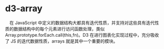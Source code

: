 # d3-array

&ensp;&ensp;在 JavaScript 中定义的数据结构大都具有迭代性质，并支持对这些具有迭代性质的数据结构中的每个元素进行访问函数处理，类似 Array.prototype.forEach.call(this,fn)。D3 在进行图表化实现过程中，充分吸收了 JS 的迭代数据性质，arrays 就是其中一个重要的模块。
